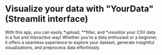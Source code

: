 # Visualize your data with "YourData" (Streamlit interface)
With this app, you can easily *upload, **filter, and **visualize* your CSV data in a fun and interactive way! Whether you're a data enthusiast or a beginner, it offers a seamless experience to explore your dataset, generate insightful visualizations, and preprocess data effortlessly. 
